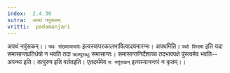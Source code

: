 ```yaml
---
index:  2.4.30
sutra:  अपथं नपुंसकम्
vritti:  padamanjari
---
```


अपथं नपुंसकम्।। `पथः संख्याव्ययादेः` इत्यस्यापरकालभावित्वादयमारम्भः। अपथमिति। `पथो विभाषा` इति यदा समासान्तप्रतिधेषो न भवति तदा `ऋक्पूरब्धूः` समासान्तः। समासान्तनिर्देशाच्च तदभावपक्षे पुंस्त्वमेव भवति--अपन्था इति। तत्पुरुष इति वर्ततइति। एतदर्थमेव `स नपुंसकम्` इत्यस्यानन्तरं न कृतम्।।
